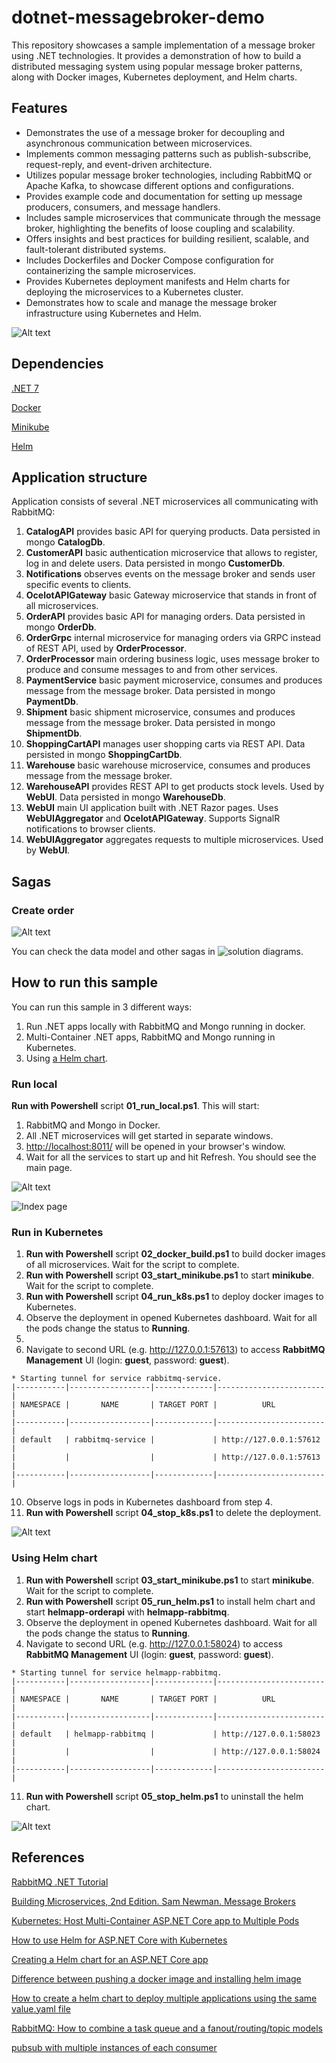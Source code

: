 # dotnet-messagebroker-demo

This repository showcases a sample implementation of a message broker using .NET technologies. It provides a demonstration of how to build a distributed messaging system using popular message broker patterns, along with Docker images, Kubernetes deployment, and Helm charts.

## Features

* Demonstrates the use of a message broker for decoupling and asynchronous communication between microservices.
* Implements common messaging patterns such as publish-subscribe, request-reply, and event-driven architecture.
* Utilizes popular message broker technologies, including RabbitMQ or Apache Kafka, to showcase different options and configurations.
* Provides example code and documentation for setting up message producers, consumers, and message handlers.
* Includes sample microservices that communicate through the message broker, highlighting the benefits of loose coupling and scalability.
* Offers insights and best practices for building resilient, scalable, and fault-tolerant distributed systems.
* Includes Dockerfiles and Docker Compose configuration for containerizing the sample microservices.
* Provides Kubernetes deployment manifests and Helm charts for deploying the microservices to a Kubernetes cluster.
* Demonstrates how to scale and manage the message broker infrastructure using Kubernetes and Helm.

![Alt text](docs/architecture.png?raw=true "Application architecture")

## Dependencies
[.NET 7](https://dotnet.microsoft.com/en-us/download/dotnet/7.0)

[Docker](https://docs.docker.com/engine/install/)

[Minikube](https://minikube.sigs.k8s.io/docs/start/)

[Helm](https://helm.sh/docs/intro/install/)

## Application structure

Application consists of several .NET microservices all communicating with RabbitMQ:
1. **CatalogAPI** provides basic API for querying products. Data persisted in mongo **CatalogDb**.
2. **CustomerAPI** basic authentication microservice that allows to register, log in and delete users. Data persisted in mongo **CustomerDb**.
3. **Notifications** observes events on the message broker and sends user specific events to clients.
4. **OcelotAPIGateway** basic Gateway microservice that stands in front of all microservices.
5. **OrderAPI** provides basic API for managing orders. Data persisted in mongo **OrderDb**.
6. **OrderGrpc** internal microservice for managing orders via GRPC instead of REST API, used by **OrderProcessor**.
7. **OrderProcessor** main ordering business logic, uses message broker to produce and consume messages to and from other services.
8. **PaymentService** basic payment microservice, consumes and produces message from the message broker. Data persisted in mongo **PaymentDb**.
9. **Shipment** basic shipment microservice, consumes and produces message from the message broker. Data persisted in mongo **ShipmentDb**.
10. **ShoppingCartAPI** manages user shopping carts via REST API. Data persisted in mongo **ShoppingCartDb**.
11. **Warehouse** basic warehouse microservice, consumes and produces message from the message broker.
12. **WarehouseAPI** provides REST API to get products stock levels. Used by **WebUI**. Data persisted in mongo **WarehouseDb**.
13. **WebUI** main UI application built with .NET Razor pages. Uses **WebUIAggregator** and **OcelotAPIGateway**. Supports SignalR notifications to browser clients.
14. **WebUIAggregator** aggregates requests to multiple microservices. Used by **WebUI**.

## Sagas

### Create order

![Alt text](docs/saga_create_order.png?raw=true "Create order saga")

You can check the data model and other sagas in ![solution diagrams](docs/DotNetRabbitMQIntegration.drawio "solution diagrams").

## How to run this sample

You can run this sample in 3 different ways:
1. Run .NET apps locally with RabbitMQ and Mongo running in docker.
2. Multi-Container .NET apps, RabbitMQ and Mongo running in Kubernetes.
3. Using [a Helm chart](https://github.com/helm/helm).

### Run local

**Run with Powershell** script **01_run_local.ps1**. This will start:
1. RabbitMQ and Mongo in Docker.
2. All .NET microservices will get started in separate windows.
3. [http://localhost:8011/](http://localhost:8011/) will be opened in your browser's window.
4. Wait for all the services to start up and hit Refresh. You should see the main page.

![Alt text](docs/run_local.png?raw=true "Run local")

![Index page](docs/index_page.png?raw=true "Index page")

### Run in Kubernetes

1. **Run with Powershell** script **02_docker_build.ps1** to build docker images of all microservices. Wait for the script to complete.
2. **Run with Powershell** script **03_start_minikube.ps1** to start **minikube**. Wait for the script to complete.
3. **Run with Powershell** script **04_run_k8s.ps1** to deploy docker images to Kubernetes.
4. Observe the deployment in opened Kubernetes dashboard. Wait for all the pods change the status to **Running**.
5. 
8. Navigate to second URL (e.g. http://127.0.0.1:57613) to access **RabbitMQ Management** UI (login: **guest**, password: **guest**).

```
* Starting tunnel for service rabbitmq-service.
|-----------|------------------|-------------|------------------------|
| NAMESPACE |       NAME       | TARGET PORT |          URL           |
|-----------|------------------|-------------|------------------------|
| default   | rabbitmq-service |             | http://127.0.0.1:57612 |
|           |                  |             | http://127.0.0.1:57613 |
|-----------|------------------|-------------|------------------------|
```

10. Observe logs in pods in Kubernetes dashboard from step 4.
11. **Run with Powershell** script **04_stop_k8s.ps1** to delete the deployment.

![Alt text](docs/run_k8s.png?raw=true "Run in Kubernetes")

### Using Helm chart

1. **Run with Powershell** script **03_start_minikube.ps1** to start **minikube**. Wait for the script to complete.
2. **Run with Powershell** script **05_run_helm.ps1** to install helm chart and start **helmapp-orderapi** with **helmapp-rabbitmq**.
3. Observe the deployment in opened Kubernetes dashboard. Wait for all the pods change the status to **Running**.
8. Navigate to second URL (e.g. http://127.0.0.1:58024) to access **RabbitMQ Management** UI (login: **guest**, password: **guest**).

```
* Starting tunnel for service helmapp-rabbitmq.
|-----------|------------------|-------------|------------------------|
| NAMESPACE |       NAME       | TARGET PORT |          URL           |
|-----------|------------------|-------------|------------------------|
| default   | helmapp-rabbitmq |             | http://127.0.0.1:58023 |
|           |                  |             | http://127.0.0.1:58024 |
|-----------|------------------|-------------|------------------------|
```

11. **Run with Powershell** script **05_stop_helm.ps1** to uninstall the helm chart.

![Alt text](docs/helmchart_structure.png?raw=true "Helm chart structure")

## References
[RabbitMQ .NET Tutorial](https://www.rabbitmq.com/tutorials/tutorial-one-dotnet.html)

[Building Microservices, 2nd Edition. Sam Newman. Message Brokers](https://learning.oreilly.com/library/view/building-microservices-2nd/9781492034018/ch05.html#:-:text=Message%20Brokers)

[Kubernetes: Host Multi-Container ASP.NET Core app to Multiple Pods](https://www.yogihosting.com/aspnet-core-kubernetes-multi-pods/)

[How to use Helm for ASP.NET Core with Kubernetes](https://www.yogihosting.com/helm-charts-aspnet-core-kubernetes/)

[Creating a Helm chart for an ASP.NET Core app](https://andrewlock.net/deploying-asp-net-core-applications-to-kubernetes-part-4-creating-a-helm-chart-for-an-aspnetcore-app/)

[Difference between pushing a docker image and installing helm image](https://stackoverflow.com/questions/70093925/difference-between-pushing-a-docker-image-and-installing-helm-image)

[How to create a helm chart to deploy multiple applications using the same value.yaml file](https://stackoverflow.com/questions/48806009/how-to-create-a-helm-chart-to-deploy-multiple-applications-using-the-same-value)

[RabbitMQ: How to combine a task queue and a fanout/routing/topic models](https://stackoverflow.com/questions/36112650/rabbitmq-how-to-combine-a-task-queue-and-a-fanout-routing-topic-models)

[pubsub with multiple instances of each consumer](https://softwareengineering.stackexchange.com/questions/354400/pubsub-with-multiple-instances-of-each-consumer)
